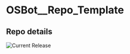 # OSBot__Repo_Template

## Repo details

![Current Release](https://img.shields.io/badge/release-v0.1.1-blue)
